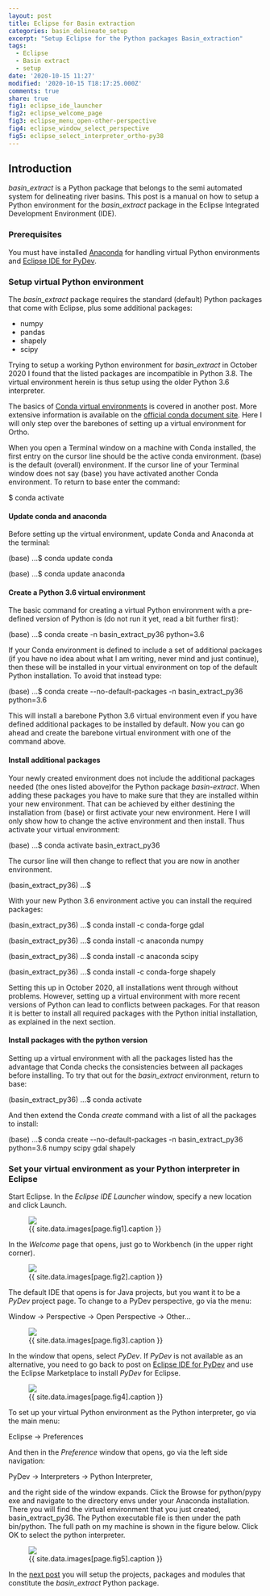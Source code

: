 ```yaml
---
layout: post
title: Eclipse for Basin extraction
categories: basin_delineate_setup
excerpt: "Setup Eclipse for the Python packages Basin_extraction"
tags:
  - Eclipse
  - Basin extract
  - setup
date: '2020-10-15 11:27'
modified: '2020-10-15 T18:17:25.000Z'
comments: true
share: true
fig1: eclipse_ide_launcher
fig2: eclipse_welcome_page
fig3: eclipse_menu_open-other-perspective
fig4: eclipse_window_select_perspective
fig5: eclipse_select_interpreter_ortho-py38
---
```


## Introduction

_basin_extract_ is a Python package that belongs to the semi automated system for delineating river basins. This post is a manual on how to setup a Python environment for the _basin_extract_ package in the <span class='app'>Eclipse</span> Integrated Development Environment (IDE).

### Prerequisites

You must have installed [Anaconda](https://karttur.github.io/setup-ide/setup-ide/install-anaconda/) for handling virtual Python environments and [Eclipse IDE for PyDev](https://karttur.github.io/setup-ide/setup-ide/install-eclipse/).

### Setup virtual Python environment

The _basin_extract_ package requires the standard (default) Python packages that come with Eclipse, plus some additional packages:

- numpy
- pandas
- shapely
- scipy

Trying to setup a working Python environment for _basin_extract_ in October 2020 I found that the listed packages are incompatible in Python 3.8. The virtual environment herein is thus setup using the older Python 3.6 interpreter.

The basics of [Conda virtual environments](https://karttur.github.io/setup-ide/setup-ide/conda-environ/) is covered in another post. More extensive information is available on the [official conda document site](https://docs.conda.io/projects/conda/en/latest/user-guide/tasks/manage-environments.html). Here I will only step over the barebones of setting up a virtual environment for Ortho.

When you open a <span class='app'>Terminal</span> window on a machine with Conda installed, the first entry on the cursor line should be the active conda environment. <span class='terminal'>(base)</span> is the default (overall) environment. If the cursor line of your Terminal window does not say <span class='terminal'>(base)</span> you have activated another Conda environment. To return to base enter the command:

<span class='terminal'>$ conda activate</span>

#### Update conda and anaconda

Before setting up the virtual environment, update Conda and Anaconda at the terminal:

<span class='terminal'>(base) ...$ conda update conda</span>

<span class='terminal'>(base) ...$ conda update anaconda</span>

#### Create a Python 3.6 virtual environment

The basic command for creating a virtual Python environment with a pre-defined version of Python is (do not run it yet, read a bit further first):

<span class='terminal'>(base) ...$ conda create -n basin_extract_py36 python=3.6</span>

If your Conda environment is defined to include a set of additional packages (if you have no idea about what I am writing, never mind and just continue), then these will be installed in your virtual environment on top of the default Python installation. To avoid that instead type:

<span class='terminal'>(base) ...$ conda create \-\-no-default-packages -n basin_extract_py36 python=3.6</span>

This will install a barebone Python 3.6 virtual environment even if you have defined additional packages to be installed by default. Now you can go ahead and create the barebone virtual environment with one of the command above.

#### Install additional packages

Your newly created environment does not include the additional packages needed (the ones listed above)for the Python package _basin-extract_. When adding these packages you have to make sure that they are installed within your new environment. That can be achieved by either destining the installation from <span class='terminal'>(base)</span> or first activate your new environment. Here I will only show how to change the active environment and then install. Thus activate your virtual environment:

<span class='terminal'>(base) ...$ conda activate basin_extract_py36</span>

The cursor line will then change to reflect that you are now in another environment.

<span class='terminal'>(basin_extract_py36) ...$</span>

With your new Python 3.6 environment active you can install the required packages:

<span class='terminal'>(basin_extract_py36) ...$ conda install -c conda-forge gdal</span>

<span class='terminal'>(basin_extract_py36) ...$ conda install -c anaconda numpy</span>

<span class='terminal'>(basin_extract_py36) ...$ conda install -c anaconda scipy</span>

<span class='terminal'>(basin_extract_py36) ...$ conda install -c conda-forge shapely</span>

Setting this up in October 2020, all installations went through without problems. However, setting up a virtual environment with more recent versions of Python can lead to conflicts between packages. For that reason it is better to install all required packages with the Python initial installation, as explained in the next section.

#### Install packages with the python version

Setting up a virtual environment with all the packages listed has the advantage that Conda checks the consistencies between all packages before installing. To try that out for the _basin_extract_ environment, return to base:

<span class='terminal'>(basin_extract_py36) ...$ conda activate</span>

And then extend the Conda _create_ command with a list of all the packages to install:

<span class='terminal'>(base) ...$ conda create \-\-no-default-packages -n basin_extract_py36 python=3.6 numpy scipy gdal shapely</span>

### Set your virtual environment as your Python interpreter in Eclipse

Start <span class='app'>Eclipse</span>. In the _Eclipse IDE Launcher_ window, specify a new location and click <span class='button'>Launch</span>.

<figure>
<img src="{{ site.commonurl }}/images/{{ site.data.images[page.fig1].file }}">
<figcaption> {{ site.data.images[page.fig1].caption }} </figcaption>
</figure>

In the _Welcome_ page that opens, just go to Workbench (in the upper right corner).

<figure>
<img src="{{ site.commonurl }}/images/{{ site.data.images[page.fig2].file }}">
<figcaption> {{ site.data.images[page.fig2].caption }} </figcaption>
</figure>

The default IDE that opens is for Java projects, but you want it to be a _PyDev_ project page. To change to a PyDev perspective, go via the menu:

<span class='menu'>Window -> Perspective -> Open Perspective -> Other... </span>

<figure>
<img src="{{ site.commonurl }}/images/{{ site.data.images[page.fig3].file }}">
<figcaption> {{ site.data.images[page.fig3].caption }} </figcaption>
</figure>

In the window that opens, select _PyDev_. If _PyDev_ is not available as an alternative, you need to go back to post on [Eclipse IDE for PyDev](https://karttur.github.io/setup-ide/setup-ide/install-eclipse/) and use the Eclipse Marketplace to install _PyDev_ for Eclipse.

<figure>
<img src="{{ site.commonurl }}/images/{{ site.data.images[page.fig4].file }}">
<figcaption> {{ site.data.images[page.fig4].caption }} </figcaption>
</figure>

To set up your virtual Python environment as the Python interpreter, go via the main menu:

<span class='menu'>Eclipse -> Preferences</span>

And then in the _Preference_ window that opens, go via the left side navigation:

<span class='menu'>PyDev -> Interpreters -> Python Interpreter</span>,

and the right side of the window expands. Click the <span class='button'>Browse for python/pypy exe</span> and navigate to the directory <span class='file'>envs</span> under your <span class='file'>Anaconda</span> installation. There you will find the virtual environment that you just created, <span class='file'>basin_extract_py36</span>. The Python executable file is then under the path <span class='file'>bin/python</span>. The full path on my machine is shown in the figure below. Click <span class='button'>OK</span> to select the python interpreter.

<figure>
<img src="{{ site.commonurl }}/images/{{ site.data.images[page.fig5].file }}">
<figcaption> {{ site.data.images[page.fig5].caption }} </figcaption>
</figure>

In the [next post](../basin-delineate-pydev-setup) you will setup the projects, packages and modules that constitute the _basin_extract_ Python package.

